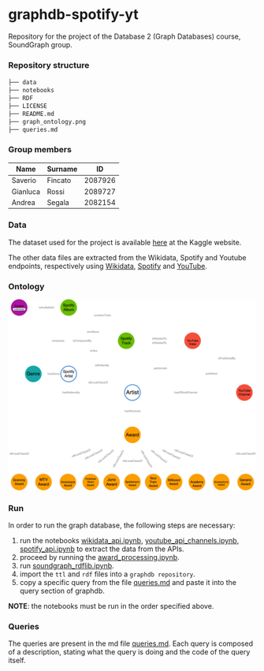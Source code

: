 # graphdb-spotify-yt
Repository for the project of the Database 2 (Graph Databases) course, SoundGraph group.
### Repository structure
```
├── data 
├── notebooks 
├── RDF
├── LICENSE
├── README.md
├── graph_ontology.png
├── queries.md
```
### Group members
| Name     | Surname | ID |
|----------|---------|----|
| Saverio  | Fincato |2087926|
| Gianluca | Rossi   | 2089727|
| Andrea   | Segala  |2082154|
### Data
The dataset used for the project is available [here](https://www.kaggle.com/datasets/salvatorerastelli/spotify-and-youtube) at the Kaggle website.

The other data files are extracted from the Wikidata, Spotify and Youtube endpoints, respectively using [Wikidata](notebooks/wikidata_api.ipynb),
[Spotify](notebooks/spotify_api.ipynb) and [YouTube](notebooks/youtube_api_channels.ipynb).

### Ontology 
![](graph_ontology.png)

### Run
In order to run the graph database, the following steps are necessary:

1. run the notebooks [wikidata_api.ipynb](notebooks/wikidata_api.ipynb), [youtube_api_channels.ipynb](notebooks/youtube_api_channels.ipynb), [spotify_api.ipynb](notebooks/spotify_api.ipynb) to extract the data from the APIs.
2. proceed by running the [award_processing.ipynb](notebooks/award_processing.ipynb).
3. run [soundgraph_rdflib.ipynb](notebooks/soundgraph_rdflib.ipynb).
4. import the ```ttl``` and ```rdf``` files into a  ```graphdb repository```.
5. copy a specific query from the file [queries.md](queries.md) and paste it into the query section of graphdb.

**NOTE**: the notebooks must be run in the order specified above.
### Queries
The queries are present in the md file [queries.md](queries.md). Each query is composed of a description, stating what the query is doing and the code of the query itself.
